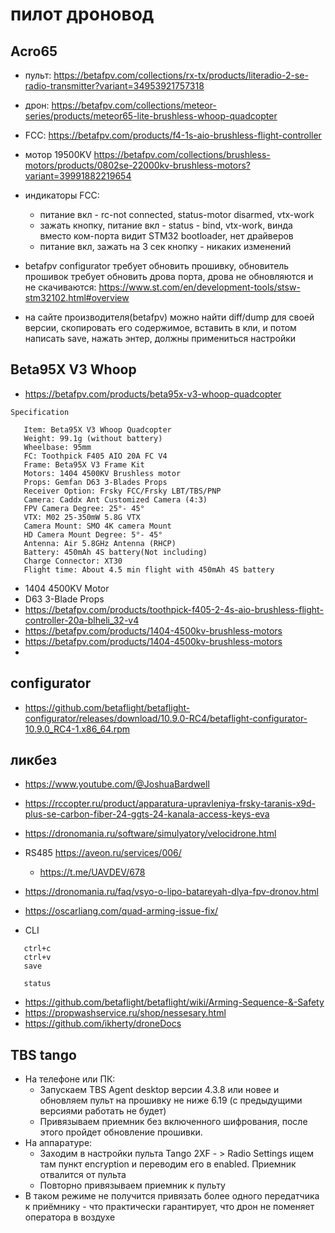 # пилот дроновод

## Acro65

 * пульт: https://betafpv.com/collections/rx-tx/products/literadio-2-se-radio-transmitter?variant=34953921757318
 * дрон: https://betafpv.com/collections/meteor-series/products/meteor65-lite-brushless-whoop-quadcopter
 * FCC: https://betafpv.com/products/f4-1s-aio-brushless-flight-controller
 * мотор 19500KV https://betafpv.com/collections/brushless-motors/products/0802se-22000kv-brushless-motors?variant=39991882219654
 * индикаторы FCC:
	* питание вкл - rc-not connected, status-motor disarmed, vtx-work
	* зажать кнопку, питание вкл - status - bind, vtx-work, винда вместо ком-порта видит STM32 bootloader, нет драйверов
	* питание вкл, зажать на 3 сек кнопку - никаких изменений
 * betafpv configurator требует обновить прошивку, обновитель прошивок требует обновить дрова порта, дрова не обновляются и не скачиваются: https://www.st.com/en/development-tools/stsw-stm32102.html#overview

 * на сайте производителя(betafpv) можно найти diff/dump для своей версии, скопировать его содержимое, вставить в кли, и потом написать save, нажать энтер, должны примениться настройки

## Beta95X V3 Whoop

 * https://betafpv.com/products/beta95x-v3-whoop-quadcopter
 ```
Specification

    Item: Beta95X V3 Whoop Quadcopter
    Weight: 99.1g (without battery)
    Wheelbase: 95mm
    FC: Toothpick F405 AIO 20A FC V4
    Frame: Beta95X V3 Frame Kit
    Motors: 1404 4500KV Brushless motor
    Props: Gemfan D63 3-Blades Props
    Receiver Option: Frsky FCC/Frsky LBT/TBS/PNP
    Camera: Caddx Ant Customized Camera (4:3)
    FPV Camera Degree: 25°- 45°
    VTX: M02 25-350mW 5.8G VTX
    Camera Mount: SMO 4K camera Mount
    HD Camera Mount Degree: 5°- 45°
    Antenna: Air 5.8GHz Antenna (RHCP)
    Battery: 450mAh 4S battery(Not including)
    Charge Connector: XT30
    Flight time: About 4.5 min flight with 450mAh 4S battery
 ```
 * 1404 4500KV Motor
 * D63 3-Blade Props
 * https://betafpv.com/products/toothpick-f405-2-4s-aio-brushless-flight-controller-20a-blheli_32-v4
 * https://betafpv.com/products/1404-4500kv-brushless-motors
 * https://betafpv.com/products/1404-4500kv-brushless-motors
 *

## configurator

 * https://github.com/betaflight/betaflight-configurator/releases/download/10.9.0-RC4/betaflight-configurator-10.9.0_RC4-1.x86_64.rpm


## ликбез

 * https://www.youtube.com/@JoshuaBardwell
 * https://rccopter.ru/product/apparatura-upravleniya-frsky-taranis-x9d-plus-se-carbon-fiber-24-ggts-24-kanala-access-keys-eva
 * https://dronomania.ru/software/simulyatory/velocidrone.html
 * RS485 https://aveon.ru/services/006/
	* https://t.me/UAVDEV/678
 * https://dronomania.ru/faq/vsyo-o-lipo-batareyah-dlya-fpv-dronov.html
 * https://oscarliang.com/quad-arming-issue-fix/

 * CLI
 ```
	ctrl+c
	ctrl+v
	save

	status

 ```
 * https://github.com/betaflight/betaflight/wiki/Arming-Sequence-&-Safety
 * https://propwashservice.ru/shop/nessesary.html
 * https://github.com/ikherty/droneDocs

## TBS tango

 * На телефоне или ПК:
	* Запускаем TBS Agent desktop версии 4.3.8 или новее и обновляем пульт на прошивку не ниже 6.19  (с предыдущими версиями работать не будет)
	* Привязываем приемник без включенного шифрования, после этого пройдет обновление прошивки.
 * На аппаратуре:
	* Заходим  в настройки пульта Tango 2XF  - > Radio Settings  ищем там пункт encryption и переводим его в enabled. Приемник отвалится от пульта
	* Повторно привязываем приемник к пульту
 * В таком режиме не получится привязать более одного передатчика к приёмнику - что практически гарантирует, что дрон не поменяет оператора в воздухе

